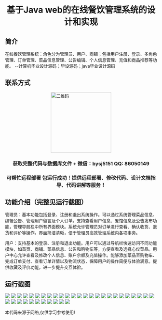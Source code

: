 <p><h1 align="center">基于Java web的在线餐饮管理系统的设计和实现</h1></p>

## 简介
在线餐饮管理系统：角色分为管理员、用户、商铺；包括用户注册、登录、多角色管理、订单管理、菜品信息管理、公告编辑、个人信息管理、充值和商品推荐等功能。    --计算机毕业设计源码；毕设源码；java毕业设计源码


## 联系方式
<img src="https://bs-1329754181.cos.ap-shanghai.myqcloud.com/wx.jpg" alt="二维码" style="display: block; margin: 0 auto;" width="200px">
<p><h3 align="center">获取完整代码与数据库文件 + 微信：bysj5151 QQ: 86050149</h3></p>
<p><h3 align="center">可帮忙远程部署 包运行成功！提供远程部署、修改代码、设计文档指导、代码讲解等服务！</h3></p>

## 功能介绍（完整见运行截图）
管理员：基本功能包括登录、注册和退出系统操作。可以通过系统管理菜品信息、编辑公告、管理用户留言及个人订单。支持查看用户信息、餐馆信息及公告发布功能，管理导航栏中所有界面模块。系统允许管理员对订单进行查看、确认收货、退货和评价等操作。界面简洁清晰，便于管理员高效管理系统内各项事务。

用户：支持基本的登录、注册和退出功能。用户可以通过导航栏快速访问不同功能模块，如首页、商铺、菜品信息、公告和购物车等，方便查看及选择心仪菜品。用户中心允许查看及修改个人信息、账户余额及充值操作。能够添加菜品至购物车、完成订单支付、查看订单详情以及物流状态，保障用户的操作简便与体验满意。提供收藏及评价功能，进一步提升交互体验。


## 运行截图
![](https://bs-1329754181.cos.ap-shanghai.myqcloud.com/ssm/JavaWebOnlineCateringManagementSystem/img/001.jpg)
![](https://bs-1329754181.cos.ap-shanghai.myqcloud.com/ssm/JavaWebOnlineCateringManagementSystem/img/002.jpg)
![](https://bs-1329754181.cos.ap-shanghai.myqcloud.com/ssm/JavaWebOnlineCateringManagementSystem/img/003.jpg)
![](https://bs-1329754181.cos.ap-shanghai.myqcloud.com/ssm/JavaWebOnlineCateringManagementSystem/img/004.jpg)
![](https://bs-1329754181.cos.ap-shanghai.myqcloud.com/ssm/JavaWebOnlineCateringManagementSystem/img/005.jpg)
![](https://bs-1329754181.cos.ap-shanghai.myqcloud.com/ssm/JavaWebOnlineCateringManagementSystem/img/006.jpg)
![](https://bs-1329754181.cos.ap-shanghai.myqcloud.com/ssm/JavaWebOnlineCateringManagementSystem/img/007.jpg)
![](https://bs-1329754181.cos.ap-shanghai.myqcloud.com/ssm/JavaWebOnlineCateringManagementSystem/img/008.jpg)
![](https://bs-1329754181.cos.ap-shanghai.myqcloud.com/ssm/JavaWebOnlineCateringManagementSystem/img/009.jpg)
![](https://bs-1329754181.cos.ap-shanghai.myqcloud.com/ssm/JavaWebOnlineCateringManagementSystem/img/010.jpg)
![](https://bs-1329754181.cos.ap-shanghai.myqcloud.com/ssm/JavaWebOnlineCateringManagementSystem/img/011.jpg)
![](https://bs-1329754181.cos.ap-shanghai.myqcloud.com/ssm/JavaWebOnlineCateringManagementSystem/img/012.jpg)
![](https://bs-1329754181.cos.ap-shanghai.myqcloud.com/ssm/JavaWebOnlineCateringManagementSystem/img/013.jpg)
![](https://bs-1329754181.cos.ap-shanghai.myqcloud.com/ssm/JavaWebOnlineCateringManagementSystem/img/014.jpg)
![](https://bs-1329754181.cos.ap-shanghai.myqcloud.com/ssm/JavaWebOnlineCateringManagementSystem/img/015.jpg)
![](https://bs-1329754181.cos.ap-shanghai.myqcloud.com/ssm/JavaWebOnlineCateringManagementSystem/img/016.jpg)
![](https://bs-1329754181.cos.ap-shanghai.myqcloud.com/ssm/JavaWebOnlineCateringManagementSystem/img/017.jpg)
![](https://bs-1329754181.cos.ap-shanghai.myqcloud.com/ssm/JavaWebOnlineCateringManagementSystem/img/018.jpg)
![](https://bs-1329754181.cos.ap-shanghai.myqcloud.com/ssm/JavaWebOnlineCateringManagementSystem/img/019.jpg)
![](https://bs-1329754181.cos.ap-shanghai.myqcloud.com/ssm/JavaWebOnlineCateringManagementSystem/img/020.jpg)
![](https://bs-1329754181.cos.ap-shanghai.myqcloud.com/ssm/JavaWebOnlineCateringManagementSystem/img/021.jpg)
![](https://bs-1329754181.cos.ap-shanghai.myqcloud.com/ssm/JavaWebOnlineCateringManagementSystem/img/022.jpg)
![](https://bs-1329754181.cos.ap-shanghai.myqcloud.com/ssm/JavaWebOnlineCateringManagementSystem/img/023.jpg)
![](https://bs-1329754181.cos.ap-shanghai.myqcloud.com/ssm/JavaWebOnlineCateringManagementSystem/img/024.jpg)
![](https://bs-1329754181.cos.ap-shanghai.myqcloud.com/ssm/JavaWebOnlineCateringManagementSystem/img/025.jpg)
![](https://bs-1329754181.cos.ap-shanghai.myqcloud.com/ssm/JavaWebOnlineCateringManagementSystem/img/026.jpg)
![](https://bs-1329754181.cos.ap-shanghai.myqcloud.com/ssm/JavaWebOnlineCateringManagementSystem/img/027.jpg)
![](https://bs-1329754181.cos.ap-shanghai.myqcloud.com/ssm/JavaWebOnlineCateringManagementSystem/img/028.jpg)
![](https://bs-1329754181.cos.ap-shanghai.myqcloud.com/ssm/JavaWebOnlineCateringManagementSystem/img/029.jpg)
![](https://bs-1329754181.cos.ap-shanghai.myqcloud.com/ssm/JavaWebOnlineCateringManagementSystem/img/030.jpg)
![](https://bs-1329754181.cos.ap-shanghai.myqcloud.com/ssm/JavaWebOnlineCateringManagementSystem/img/031.jpg)
![](https://bs-1329754181.cos.ap-shanghai.myqcloud.com/ssm/JavaWebOnlineCateringManagementSystem/img/032.jpg)
![](https://bs-1329754181.cos.ap-shanghai.myqcloud.com/ssm/JavaWebOnlineCateringManagementSystem/img/033.jpg)
![](https://bs-1329754181.cos.ap-shanghai.myqcloud.com/ssm/JavaWebOnlineCateringManagementSystem/img/034.jpg)
![](https://bs-1329754181.cos.ap-shanghai.myqcloud.com/ssm/JavaWebOnlineCateringManagementSystem/img/035.jpg)
![](https://bs-1329754181.cos.ap-shanghai.myqcloud.com/ssm/JavaWebOnlineCateringManagementSystem/img/036.jpg)

<p>本代码来源于网络,仅供学习参考使用!</p>
